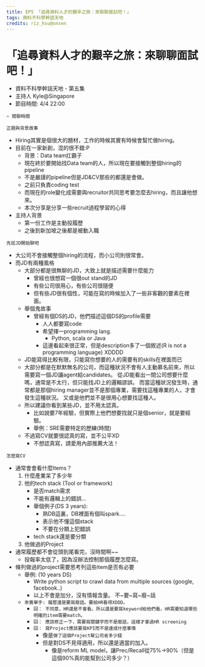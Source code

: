 ```yaml
---
title: EP5 「追尋資料人才的艱辛之旅：來聊聊面試吧！」 
tags: 資料不科學幹話天地
credits: riz_hsu@onsen
---
```


# 「追尋資料人才的艱辛之旅：來聊聊面試吧！」 

* 資料不科學幹話天地 - 第五集
* 主持人 Kyle@Singapore
* 節目時間: 4/4 22:00

```~ 閒聊時間``` 

```正題與背景故事```

* Hiring其實是個很大的題材，工作的時候其實有時候會幫忙做hiring。
* 目前在一家新創，混的很不錯:P
    * 背景：Data team扛霸子
    * 現在終於要開始找Data team的人，所以現在要接觸到整個hiring的pipeline
    * 不是嚴謹的pipeline但是JD&CV那些的都還是會做。
    * 之前只負責coding test
    * 而現在的role變化成需要與recruitor共同思考要怎麼去hiring，而且讓他想來。
    * 本次分享是分享一些recruit過程學習的心得
* 主持人背景
    * 第一份工作是主動投履歷
    * 之後到新加坡之後都是被動入職

```先從JD開始聊吧```

* 大公司不會接觸整個hiring的流程，而小公司則很常會。
* 而JD有兩種風格
    * 大部分都是很無聊的JD，大致上就是描述需要什麼能力
        * 曾經也很想寫一個很out stand的JD
        * 有些公司很用心，有些公司很隨便
        * 但有些JD很有個性，可能在寫的時候加入了一些非客觀的要素在裡面。
    * 舉個鬼故事
        * 曾經有個DS的JD，他們描述這個DS的profile需要
            * 人人都要寫code
            * 希望擇一programming lang.
                * Python, scala or Java
            * 這邊看起來很正常，但是description多了一個敘述(R is not a programming language) XDDDD
    * JD能寫得比較有限，只能寫你想要的人的需要有的skills在裡面而已
    * 大部分都是在默默無名的公司，而這種狀況不會有人主動慕名前來，所以需要寫一個JD讓agent給candidates。 從JD能看出一間公司想要什麼嗎，通常是不太行，但只能找JD上的邏輯謬誤。 而當這種狀況發生時，通常都是那個hiring manager並不是那個專業，需要找這種專業的人，才會發生這種狀況。 又或是他們並不是很用心想要找這種人。 
    * 所以建議你看到某些JD，並不用太認真。
        * 比如說要7年經驗，但實際上他們想要找就只是個senior，就是要經驗。
        * 舉例：SRE需要特定的歷練(時間)
    * 不過寫CV就要很認真的寫，並不公平XD
        * 不想認真寫，請愛用內部推薦大法！

```怎麼寫CV```

* 通常會會看什麼Items？
    1. 什麼產業呆了多少年
    2. 他的tech stack (Tool or framework)
        * 是否match需求
        * 不能有邏輯上的錯誤...
        * 舉個例子(DS 3 years):
            * 熟DB這裏，DB裡面有個叫spark....
            * 表示他不懂這個stack
            * 不要在分類上犯錯誤
        * tech stack還是要分類
    3. 他做過的Project
* 通常履歷都不會從頭到尾看完，沒時間啊~~
    * 投報率太低了，因為沒辦法控制那個履歷怎麼寫。
* 條列做過的project需要思考列這些item是否有必要
    * 舉例: (10 years DS)
        * Write python script to crawl data from multiple sources (google, facebook..)
        * 以上不會是加分，沒有情報含量。 不~要~寫~廢~話
    * ```來賓舉手: 履歷還是要寫廢話。要給HR看得XDDD。```
        * ```回： 不同意，HR還是不會看。所以還是要寫keyword給他們看，HR需要知道哪些明確的item需要match。```
        * ```回： 應該修正一下，需要寫關鍵字而不是廢話，這樣才會過HR screening```
        * ```回： 寫Project應該要寫KPI而不是達成什麼事情```
            * 像是`做了這個Project幫公司省多少錢`
            * 但是對DS不見得適用，所以還是適當的加入。
                * 像是reform ML model，讓Prec/Recall從75%->90%（但是這個90%真的能幫到公司多少？）

